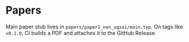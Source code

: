 # Papers

Main paper stub lives in `papers/paper1_nen_uqxai/main.typ`.
On tags like `v0.1.0`, CI builds a PDF and attaches it to the GitHub Release.
